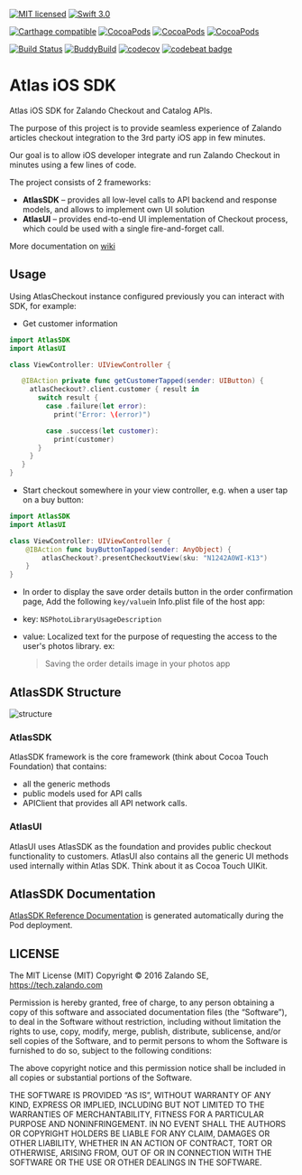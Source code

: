 [![MIT licensed](https://img.shields.io/badge/license-MIT-blue.svg)](https://raw.githubusercontent.com/zalando-incubator/atlas-ios/master/LICENSE)
[![Swift 3.0](https://img.shields.io/badge/Swift-3.0-orange.svg?maxAge=3600)]()

[![Carthage compatible](https://img.shields.io/badge/Carthage-compatible-4BC51D.svg?style=flat)](https://github.com/Carthage/Carthage)
[![CocoaPods](https://img.shields.io/cocoapods/v/AtlasSDK.svg?maxAge=3600)](http://cocoadocs.org/docsets/AtlasSDK)
[![CocoaPods](https://img.shields.io/cocoapods/p/AtlasSDK.svg?maxAge=3600)](http://cocoadocs.org/docsets/AtlasSDK)
[![CocoaPods](https://img.shields.io/cocoapods/at/AtlasSDK.svg?maxAge=3600)](http://cocoadocs.org/docsets/AtlasSDK)

[![Build Status](https://travis-ci.org/zalando-incubator/atlas-ios.svg?branch=master)](https://travis-ci.org/zalando-incubator/atlas-ios)
[![BuddyBuild](https://dashboard.buddybuild.com/api/statusImage?appID=57a305cb34a9450100595b71&branch=master&build=latest)](https://dashboard.buddybuild.com/apps/57a305cb34a9450100595b71/build/latest)
[![codecov](https://codecov.io/gh/zalando-incubator/atlas-ios/branch/master/graph/badge.svg)](https://codecov.io/gh/zalando-incubator/atlas-ios)
[![codebeat badge](https://codebeat.co/badges/85202868-c550-46c0-9423-f71467f0fabf)](https://codebeat.co/projects/github-com-zalando-incubator-atlas-ios)

# Atlas iOS SDK

Atlas iOS SDK for Zalando Checkout and Catalog APIs.

The purpose of this project is to provide seamless experience of Zalando
articles checkout integration to the 3rd party iOS app in few minutes.

Our goal is to allow iOS developer integrate and run Zalando Сheckout in
minutes using a few lines of code.

The project consists of 2 frameworks:

* __AtlasSDK__ – provides all low-level calls to API backend and response models,
and allows to implement own UI solution
* __AtlasUI__ – provides end-to-end UI implementation of Checkout process,
which could be used with a single fire-and-forget call.

More documentation on [wiki](../wiki)


## Usage

Using AtlasCheckout instance configured previously you can interact with SDK, for example:

* Get customer information

 ```swift
 import AtlasSDK
 import AtlasUI

 class ViewController: UIViewController {

    @IBAction private func getCustomerTapped(sender: UIButton) {
      atlasCheckout?.client.customer { result in
        switch result {
          case .failure(let error):
            print("Error: \(error)")

          case .success(let customer):
            print(customer)
        }
      }
    }
 }
 ```

* Start checkout somewhere in your view controller, e.g. when a user tap on a buy button:

 ```swift
 import AtlasSDK
 import AtlasUI

 class ViewController: UIViewController {
	 @IBAction func buyButtonTapped(sender: AnyObject) {
		 atlasCheckout?.presentCheckoutView(sku: "N1242A0WI-K13")
	 } 
 }
 ```
 
* In order to display the save order details button in the order confirmation page, Add the following `key/value`in Info.plist file of the host app:
 - key: `NSPhotoLibraryUsageDescription`
 - value: Localized text for the purpose of requesting the access to the user's photos library. ex: 
 
 	> Saving the order details image in your photos app

## AtlasSDK Structure

![structure](https://raw.githubusercontent.com/zalando-incubator/atlas-ios/master/Documentation/AtlasSDK%20Structure.png)

### AtlasSDK

AtlasSDK framework is the core framework (think about Cocoa Touch Foundation) that contains:

* all the generic methods
* public models used for API calls
* APIClient that provides all API network calls.

### AtlasUI

AtlasUI uses AtlasSDK as the foundation and provides public checkout functionality to customers.
AtlasUI also contains all the generic UI methods used internally within Atlas SDK. Think about it as Cocoa Touch UIKit.

## AtlasSDK Documentation

[AtlasSDK Reference Documentation](http://cocoadocs.org/docsets/AtlasSDK) is generated automatically during the Pod deployment.

## LICENSE

The MIT License (MIT) Copyright © 2016 Zalando SE, https://tech.zalando.com

Permission is hereby granted, free of charge, to any person obtaining a copy of
this software and associated documentation files (the “Software”), to deal in
the Software without restriction, including without limitation the rights to
use, copy, modify, merge, publish, distribute, sublicense, and/or sell copies
of the Software, and to permit persons to whom the Software is furnished to do
so, subject to the following conditions:

The above copyright notice and this permission notice shall be included in all
copies or substantial portions of the Software.

THE SOFTWARE IS PROVIDED “AS IS”, WITHOUT WARRANTY OF ANY KIND, EXPRESS OR
IMPLIED, INCLUDING BUT NOT LIMITED TO THE WARRANTIES OF MERCHANTABILITY,
FITNESS FOR A PARTICULAR PURPOSE AND NONINFRINGEMENT. IN NO EVENT SHALL THE
AUTHORS OR COPYRIGHT HOLDERS BE LIABLE FOR ANY CLAIM, DAMAGES OR OTHER
LIABILITY, WHETHER IN AN ACTION OF CONTRACT, TORT OR OTHERWISE, ARISING FROM,
OUT OF OR IN CONNECTION WITH THE SOFTWARE OR THE USE OR OTHER DEALINGS IN THE
SOFTWARE.
